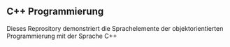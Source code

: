C++ Programmierung
------------------

Dieses Reprository demonstriert die Sprachelemente der
objektorientierten Programmierung mit der Sprache C++ 